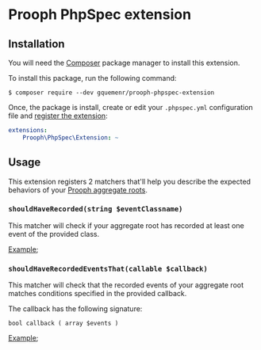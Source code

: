 # Prooph PhpSpec extension

## Installation

You will need the [Composer](http://getcomposer.org/) package manager to install this extension.

To install this package, run the following command:

```
$ composer require --dev gquemenr/prooph-phpspec-extension
```

Once, the package is install, create or edit your `.phpspec.yml` configuration file
and [register the extension](http://www.phpspec.net/en/stable/cookbook/extensions.html#configuration):

```yaml
extensions:
    Prooph\PhpSpec\Extension: ~
```

## Usage

This extension registers 2 matchers that'll help you describe the expected behaviors
of your [Prooph aggregate roots](http://docs.getprooph.org/event-sourcing/intro.html#4-1).

### `shouldHaveRecorded(string $eventClassname)`

This matcher will check if your aggregate root has recorded at least one event of the provided class.

[Example](features/aggregate_root_has_recorded_at_least_a_specific_event.feature);

### `shouldHaveRecordedEventsThat(callable $callback)`

This matcher will check that the recorded events of your aggregate root matches conditions specified in
the provided callback.

The callback has the following signature:

```
bool callback ( array $events )
```

[Example](features/aggregate_root_has_recorded_events.feature);
